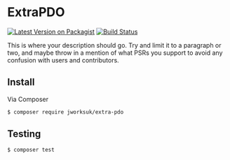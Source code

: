 # ExtraPDO

[![Latest Version on Packagist][ico-version]][link-packagist]
[![Build Status][ico-travis]][link-travis]

This is where your description should go. Try and limit it to a paragraph or two, and maybe throw in a mention of what
PSRs you support to avoid any confusion with users and contributors.

## Install

Via Composer

``` bash
$ composer require jworksuk/extra-pdo
```


## Testing

``` bash
$ composer test
```

[ico-version]: https://img.shields.io/packagist/v/jworksuk/extra-pdo.svg?style=flat-square
[ico-travis]: https://img.shields.io/travis/jworksuk/extra-pdo/master.svg?style=flat-square

[link-packagist]: https://packagist.org/packages/jworksuk/:package_name
[link-travis]: https://travis-ci.org/jworksuk/extra-pdo